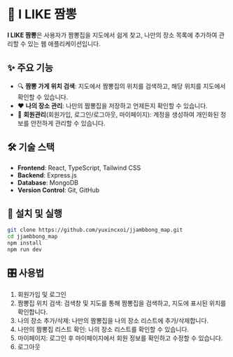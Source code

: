 # 🍜 I LIKE 짬뽕

**I LIKE 짬뽕**은 사용자가 짬뽕집을 지도에서 쉽게 찾고, 나만의 장소 목록에 추가하여 관리할 수 있는 웹 애플리케이션입니다.

## ✨ 주요 기능

- 🔍 **짬뽕 가게 위치 검색**: 지도에서 짬뽕집의 위치를 검색하고, 해당 위치를 지도에서 확인할 수 있습니다.
- ❤️ **나의 장소 관리**: 나만의 짬뽕집을 저장하고 언제든지 확인할 수 있습니다.
- 🔐 **회원관리**(회원가입, 로그인/로그아웃, 마이페이지): 계정을 생성하여 개인화된 정보를 안전하게 관리할 수 있습니다.

## 🛠 기술 스택

- **Frontend**: React, TypeScript, Tailwind CSS
- **Backend**: Express.js
- **Database**: MongoDB
- **Version Control**: Git, GitHub

## 🚀 설치 및 실행

```bash
git clone https://github.com/yuxincxoi/jjambbong_map.git
cd jjambbong_map
npm install
npm run dev
```

## 🎛 사용법

1. 회원가입 및 로그인
2. 짬뽕집 위치 검색: 검색창 및 지도를 통해 짬뽕집을 검색하고, 지도에 표시된 위치를 확인합니다.
3. 나의 장소 추가/삭제: 나만의 짬뽕집을 나의 장소 리스트에 추가/삭제합니다.
4. 나만의 짬뽕집 리스트 확인: 나의 장소 리스트를 확인할 수 있습니다.
5. 마이페이지: 로그인 후 마이페이지에서 회원 정보를 확인하고 수정할 수 있습니다.
6. 로그아웃
